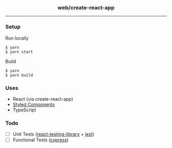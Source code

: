 <h3 align="center">web/create-react-app</h3>

---

### Setup

Run locally
```
$ yarn
$ yarn start
```

Build
```
$ yarn
$ yarn build
```

### Uses
- React (via create-react-app)
- [Styled Components](https://styled-components.com)
- TypeScript

### Todo
- [ ] Unit Tests ([react-testing-library](https://github.com/testing-library/react-testing-library) + [jest](https://github.com/facebook/jest))
- [ ] Functional Tests ([cypress](https://github.com/cypress-io/cypress))
